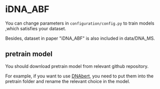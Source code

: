 # iDNA_ABF

You can change parameters in `configuration/config.py` to train models ,which satisfies your dataset.

Besides, dataset in paper "iDNA_ABF" is also included in data/DNA_MS.

## pretrain model
You should download pretrain model from relevant github repository.

For example, if you want to use [DNAbert](https://github.com/jerryji1993/DNABERT), you need to put them into the pretrain folder and rename the relevant choice in the model.